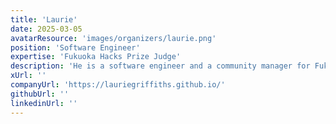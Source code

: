 ```yaml
---
title: 'Laurie'
date: 2025-03-05
avatarResource: 'images/organizers/laurie.png'
position: 'Software Engineer'
expertise: 'Fukuoka Hacks Prize Judge'
description: 'He is a software engineer and a community manager for Fukuoka Engineer Cafe.'
xUrl: ''
companyUrl: 'https://lauriegriffiths.github.io/'
githubUrl: ''
linkedinUrl: ''
---
```

